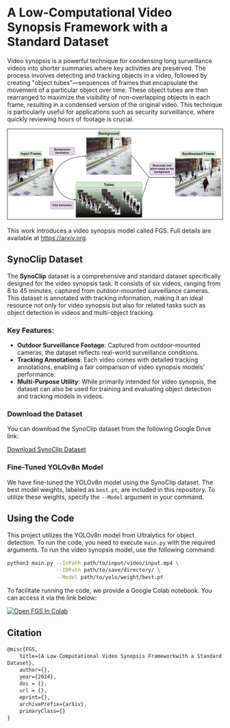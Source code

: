 # A Low-Computational Video Synopsis Framework with a Standard Dataset

Video synopsis is a powerful technique for condensing long surveillance videos into shorter summaries where key activities are preserved. The process involves detecting and tracking objects in a video, followed by creating "object tubes"—sequences of frames that encapsulate the movement of a particular object over time. These object tubes are then rearranged to maximize the visibility of non-overlapping objects in each frame, resulting in a condensed version of the original video. This technique is particularly useful for applications such as security surveillance, where quickly reviewing hours of footage is crucial.

![Video Synopsis Framework](Synopsis_Framework.jpg)

This work introduces a video synopsis model called FGS. Full details are available at https://arxiv.org.

## SynoClip Dataset
The **SynoClip** dataset is a comprehensive and standard dataset specifically designed for the video synopsis task. It consists of six videos, ranging from 8 to 45 minutes, captured from outdoor-mounted surveillance cameras. This dataset is annotated with tracking information, making it an ideal resource not only for video synopsis but also for related tasks such as object detection in videos and multi-object tracking.

### Key Features:
- **Outdoor Surveillance Footage**: Captured from outdoor-mounted cameras, the dataset reflects real-world surveillance conditions.
- **Tracking Annotations**: Each video comes with detailed tracking annotations, enabling a fair comparison of video synopsis models' performance.
- **Multi-Purpose Utility**: While primarily intended for video synopsis, the dataset can also be used for training and evaluating object detection and tracking models in videos.

### Download the Dataset
You can download the SynoClip dataset from the following Google Drive link:

[Download SynoClip Dataset](https://drive.google.com/drive/folders/10mmpU9FcYmthAUAhOWRT1F0G_kHLz3Hg?usp=drive_link)

### Fine-Tuned YOLOv8n Model

We have fine-tuned the YOLOv8n model using the SynoClip dataset. The best model weights, labeled as `best.pt`, are included in this repository. To utilize these weights, specify the `--Model` argument in your command.

## Using the Code

This project utilizes the YOLOv8n model from Ultralytics for object detection. To run the code, you need to execute `main.py` with the required arguments. To run the video synopsis model, use the following command:

```bash
python3 main.py --InPath path/to/input/video/input.mp4 \
                --IDPath path/to/save/directory/ \
                --Model path/to/yolo/weight/best.pt
```
To facilitate running the code, we provide a Google Colab notebook. You can access it via the link below:

<a href="https://colab.research.google.com/github/Ramtin-ma/VideoSynopsis-FGS/blob/main/FGS.ipynb"><img src="https://colab.research.google.com/assets/colab-badge.svg" alt="Open FGS In Colab"></a>  

## Citation
```
@misc{FGS,
    title={A Low-Computational Video Synopsis Frameworkwith a Standard Dataset},
    author={},
    year={2024},
    doi = {}, 
    url = {}, 
    eprint={},
    archivePrefix={arXiv},
    primaryClass={}
}
```


